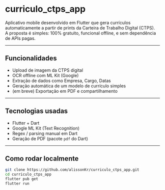 # curriculo_ctps_app

Aplicativo mobile desenvolvido em Flutter que gera currículos automaticamente a partir de prints da Carteira de Trabalho Digital (CTPS).  
A proposta é simples: 100% gratuito, funcional offline, e sem dependência de APIs pagas.

---

## Funcionalidades

- Upload de imagem da CTPS digital
- OCR offline com ML Kit (Google)
- Extração de dados como Empresa, Cargo, Datas
- Geração automática de um modelo de currículo simples
- (em breve) Exportação em PDF e compartilhamento

---

## Tecnologias usadas

- Flutter + Dart
- Google ML Kit (Text Recognition)
- Regex / parsing manual em Dart
- Geração de PDF (pacote `pdf` do Dart)

---

## Como rodar localmente

```bash
git clone https://github.com/alissonKr/curriculo_ctps_app.git
cd curriculo_ctps_app
flutter pub get
flutter run
```

